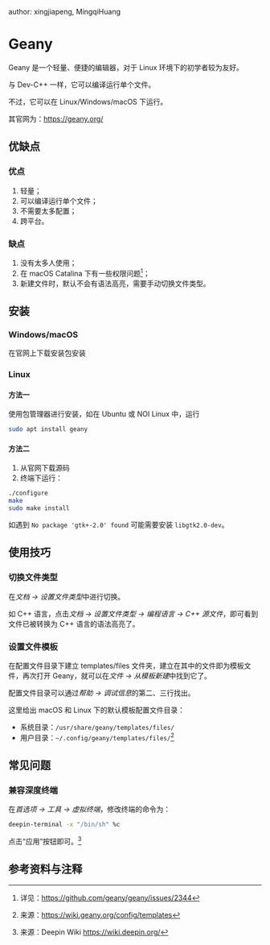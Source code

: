 author: xingjiapeng, MingqiHuang

# Geany

Geany 是一个轻量、便捷的编辑器，对于 Linux 环境下的初学者较为友好。

与 Dev-C++ 一样，它可以编译运行单个文件。

不过，它可以在 Linux/Windows/macOS 下运行。

其官网为：<https://geany.org/>

## 优缺点

### 优点

1. 轻量；
2. 可以编译运行单个文件；
3. 不需要太多配置；
4. 跨平台。

### 缺点

1. 没有太多人使用；
2. 在 macOS Catalina 下有一些权限问题[^1]；
3. 新建文件时，默认不会有语法高亮，需要手动切换文件类型。

## 安装

### Windows/macOS

在官网上下载安装包安装

### Linux

#### 方法一

使用包管理器进行安装，如在 Ubuntu 或 NOI Linux 中，运行

```bash
sudo apt install geany
```

#### 方法二

1. 从官网下载源码
2. 终端下运行：

```bash
./configure
make
sudo make install
```

如遇到 `No package 'gtk+-2.0' found` 可能需要安装 `libgtk2.0-dev`。

## 使用技巧

### 切换文件类型

在*文档 -> 设置文件类型*中进行切换。

如 C++ 语言，点击*文档 -> 设置文件类型 -> 编程语言 -> C++ 源文件*，即可看到文件已被转换为 C++ 语言的语法高亮了。

### 设置文件模板

在配置文件目录下建立 templates/files 文件夹，建立在其中的文件即为模板文件，再次打开 Geany，就可以在*文件 -> 从模板新建*中找到它了。

配置文件目录可以通过*帮助 -> 调试信息*的第二、三行找出。

这里给出 macOS 和 Linux 下的默认模板配置文件目录：

- 系统目录：`/usr/share/geany/templates/files/`
- 用户目录：`~/.config/geany/templates/files/`[^2]

## 常见问题

### 兼容深度终端

在*首选项 -> 工具 -> 虚拟终端*，修改终端的命令为：

```bash
deepin-terminal -x "/bin/sh" %c
```

点击“应用”按钮即可。[^3]

## 参考资料与注释

[^1]: 详见：<https://github.com/geany/geany/issues/2344>

[^2]: 来源：<https://wiki.geany.org/config/templates>

[^3]: 来源：Deepin Wiki <https://wiki.deepin.org/>

